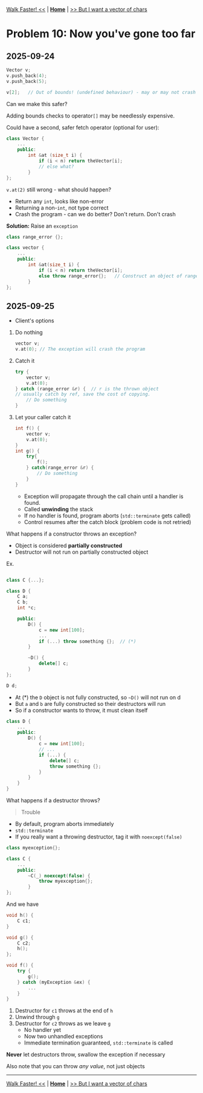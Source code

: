 [Walk Faster! <<](./problem_9.md) | [**Home**](../README.md) | [>> But I want a vector of chars](./problem_11.md)

# Problem 10: Now you've gone too far
## **2025-09-24**

```C++
Vector v;
v.push_back(4);
v.push_back(5);

v[2];   // Out of bounds! (undefined behaviour) - may or may not crash
```

Can we make this safer?

Adding bounds checks to operator`[]` may be needlessly expensive.

Could have a second, safer fetch operator (optional for user):

```C++
class Vector {
    ...
    public:
        int &at (size_t i) {
            if (i < n) return theVector[i];
            // else what?
        }
};
```

`v.at(2)` still wrong - what should happen?
- Return any `int`, looks like non-error
- Returning a non-`int`, not type correct
- Crash the program - can we do better? Don't return. Don't crash

**Solution:** Raise an `exception`

```C++
class range_error {};

class vector {
    ...
    public:
        int &at(size_t i) {
            if (i < n) return theVector[i];
            else throw range_error{};   // Construct an object of range_error & "throw" it
        } 
};
```

## **2025-09-25**
- Client's options
1. Do nothing
    ```C++
    vector v;
    v.at(0); // The exception will crash the program
    ```
1. Catch it
    ```C++
    try {
        vector v;
        v.at(0);
    } catch (range_error &r) {  // r is the thrown object
    // usually catch by ref, save the cost of copying.
        // Do something
    }
    ```
1. Let your caller catch it
    ```C++
    int f() {
        vector v;
        v.at(0);
    }
    int g() {
        try{
            f();
        } catch(range_error &r) {
            // Do something
        }
    }
    ```
    - Exception will propagate through the call chain until a handler is found.
    - Called **unwinding** the stack
    - If no handler is found, program aborts (`std::terminate` gets called)
    - Control resumes after the catch block (problem code is not retried)

What happens if a constructor throws an exception?
- Object is considered **partially constructed**
- Destructor will not run on partially constructed object

Ex.

```C++ 

class C {...};

class D {
    C a;
    C b;
    int *c;

    public:
        D() {
            c = new int[100];
            ...
            if (...) throw something {};  // (*)
        }

        ~D() {
            delete[] c;
        }
};

D d;
```

- At (\*) the `D` object is not fully constructed, so `~D()` will not run on d
- But `a` and `b` are fully constructed so their destructors will run
- So if a constructor wants to throw, it must clean itself

```C++
class D {
    ...
    public:
        D() {
            c = new int[100];
            // ...
            if (...) {
                delete[] c;
                throw something {};
            }
        }
    }
} 
```

What happens if a destructor throws? 
> Trouble
- By default, program aborts immediately
- `std::terminate`
- If you really want a throwing destructor, tag it with `noexcept(false)` 

```C++
class myexception{};

class C {
    ...
    public:
        ~C(_) noexcept(false) {
            throw myexception{};
        }
};
```
And we have
```C++
void h() {
    C c1;
}

void g() {
    C c2;
    h();
};

void f() {
    try {
        g();
    } catch (myException &ex) {
        ...
    }
}
```

1. Destructor for `c1` throws at the end of `h`
1. Unwind through `g`
1. Destructor for `c2` throws as we leave `g`
    - No handler yet
    - Now two unhandled exceptions
    - Immediate termination guaranteed, `std::terminate` is called

**Never** let destructors throw, swallow the exception if necessary

Also note that you can throw _any value_, not just objects

---
[Walk Faster! <<](./problem_9.md) | [**Home**](../README.md) | [>> But I want a vector of chars](./problem_11.md)
